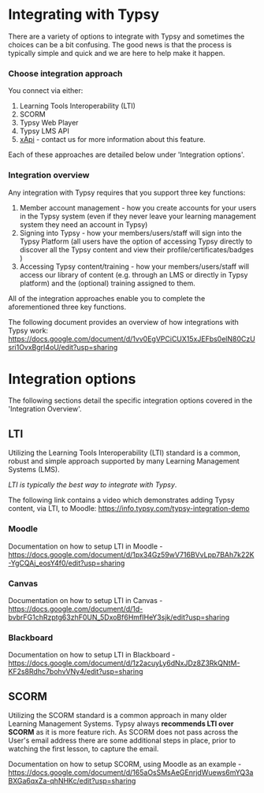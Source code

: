 # Integrating with Typsy
There are a variety of options to integrate with Typsy and sometimes the choices can be a bit confusing. The good news is that the process is typically simple and quick and we are here to help make it happen.

### Choose integration approach
You connect via either:
1. Learning Tools Interoperability (LTI)
2. SCORM
4. Typsy Web Player
5. Typsy LMS API
6. [xApi](https://github.com/typsy-dev/documentation/blob/master/xApi.md) - contact us for more information about this feature.

Each of these approaches are detailed below under 'Integration options'.

### Integration overview
Any integration with Typsy requires that you support three key functions:
1. Member account management - how you create accounts for your users in the Typsy system (even if they never leave your learning management system they need an account in Typsy)
2. Signing into Typsy - how your members/users/staff will sign into the Typsy Platform (all users have the option of accessing Typsy directly to discover all the Typsy content and view their profile/certificates/badges )
3. Accessing Typsy content/training - how your members/users/staff will access our library of content (e.g. through an LMS or directly in Typsy platform) and the (optional) training assigned to them.

All of the integration approaches enable you to complete the aforementioned three key functions.

The following document provides an overview of how integrations with Typsy work:
https://docs.google.com/document/d/1vv0EgVPCiCUX15xJEFbs0elN80CzUsri1OvxBgrI4oU/edit?usp=sharing

# Integration options
The following sections detail the specific integration options covered in the 'Integration Overview'. 

## LTI
Utilizing the Learning Tools Interoperability (LTI) standard is a common, robust and simple approach supported by many Learning Management Systems (LMS).  

*LTI is typically the best way to integrate with Typsy*.

The following link contains a video which demonstrates adding Typsy content, via LTI, to Moodle:
https://info.typsy.com/typsy-integration-demo

### Moodle
Documentation on how to setup LTI in Moodle - https://docs.google.com/document/d/1px34Gz59wV716BVvLpp7BAh7k22K-YgCQAj_eosY4f0/edit?usp=sharing

### Canvas
Documentation on how to setup LTI in Canvas - https://docs.google.com/document/d/1d-bvbrFG1chRzptg63zhF0UN_5DxoBf6HmfIHeY3sjk/edit?usp=sharing

### Blackboard
Documentation on how to setup LTI in Blackboard - https://docs.google.com/document/d/1z2acuyLy6dNxJDz8Z3RkQNtM-KF2s8Rdhc7bohvVNy4/edit?usp=sharing

## SCORM
Utilizing the SCORM standard is a common approach in many older Learning Management Systems.  Typsy always **recommends LTI over SCORM** as it is more feature rich.  As SCORM does not pass across the User's email address there are some additional steps in place, prior to watching the first lesson, to capture the email.  

Documentation on how to setup SCORM, using Moodle as an example - https://docs.google.com/document/d/165aOsSMsAeGEnrjdWuews6mYQ3aBXGa6qxZa-qhNHKc/edit?usp=sharing 
